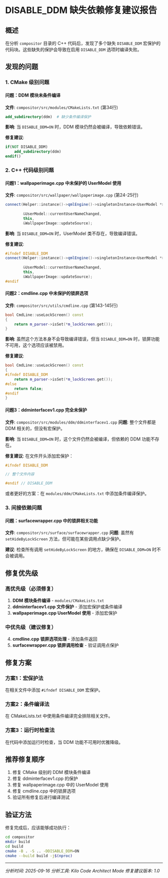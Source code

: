 # DISABLE_DDM 缺失依赖修复建议报告

## 概述

在分析 `compositor` 目录的 C++ 代码后，发现了多个缺失 `DISABLE_DDM` 宏保护的代码块。这些缺失的保护会导致在启用 `DISABLE_DDM` 选项时编译失败。

## 发现的问题

### 1. CMake 级别问题

#### 问题：DDM 模块未条件编译
**文件**: `compositor/src/modules/CMakeLists.txt` (第34行)
```cmake
add_subdirectory(ddm)  # 缺少条件编译保护
```

**影响**: 当 `DISABLE_DDM=ON` 时，DDM 模块仍然会被编译，导致依赖错误。

**修复建议**:
```cmake
if(NOT DISABLE_DDM)
    add_subdirectory(ddm)
endif()
```

### 2. C++ 代码级别问题

#### 问题1：wallpaperimage.cpp 中未保护的 UserModel 使用
**文件**: `compositor/src/wallpaper/wallpaperimage.cpp` (第24-25行)
```cpp
connect(Helper::instance()->qmlEngine()->singletonInstance<UserModel *>("Treeland",
                                                                        "UserModel"),
        &UserModel::currentUserNameChanged,
        this,
        &WallpaperImage::updateSource);
```

**影响**: 当 `DISABLE_DDM=ON` 时，UserModel 类不存在，导致编译错误。

**修复建议**:
```cpp
#ifndef DISABLE_DDM
connect(Helper::instance()->qmlEngine()->singletonInstance<UserModel *>("Treeland",
                                                                        "UserModel"),
        &UserModel::currentUserNameChanged,
        this,
        &WallpaperImage::updateSource);
#endif
```

#### 问题2：cmdline.cpp 中未保护的锁屏选项
**文件**: `compositor/src/utils/cmdline.cpp` (第143-145行)
```cpp
bool CmdLine::useLockScreen() const
{
    return m_parser->isSet(*m_lockScreen.get());
}
```

**影响**: 虽然这个方法本身不会导致编译错误，但当 `DISABLE_DDM=ON` 时，锁屏功能不可用，这个选项应该被禁用。

**修复建议**:
```cpp
bool CmdLine::useLockScreen() const
{
#ifndef DISABLE_DDM
    return m_parser->isSet(*m_lockScreen.get());
#else
    return false;
#endif
}
```

#### 问题3：ddminterfacev1.cpp 完全未保护
**文件**: `compositor/src/modules/ddm/ddminterfacev1.cpp`
**问题**: 整个文件都是 DDM 相关的，但没有宏保护。

**影响**: 当 `DISABLE_DDM=ON` 时，这个文件仍然会被编译，但依赖的 DDM 功能不存在。

**修复建议**: 在文件开头添加宏保护：
```cpp
#ifndef DISABLE_DDM

// 整个文件内容

#endif // DISABLE_DDM
```

或者更好的方案：在 `modules/ddm/CMakeLists.txt` 中添加条件编译保护。

### 3. 间接依赖问题

#### 问题：surfacewrapper.cpp 中的锁屏相关功能
**文件**: `compositor/src/surface/surfacewrapper.cpp`
**问题**: 虽然有 `setHideByLockScreen` 方法，但可能在某些调用点缺少保护。

**建议**: 检查所有调用 `setHideByLockScreen` 的地方，确保在 `DISABLE_DDM=ON` 时不会被调用。

## 修复优先级

### 高优先级（必须修复）
1. **DDM 模块条件编译** - `modules/CMakeLists.txt`
2. **ddminterfacev1.cpp 文件保护** - 添加宏保护或条件编译
3. **wallpaperimage.cpp UserModel 使用** - 添加宏保护

### 中优先级（建议修复）
4. **cmdline.cpp 锁屏选项处理** - 添加条件返回
5. **surfacewrapper.cpp 锁屏调用检查** - 验证调用点保护

## 修复方案

### 方案1：宏保护法
在相关文件中添加 `#ifndef DISABLE_DDM` 宏保护。

### 方案2：条件编译法
在 CMakeLists.txt 中使用条件编译完全排除相关文件。

### 方案3：运行时检查法
在代码中添加运行时检查，当 DDM 功能不可用时优雅降级。

## 推荐修复顺序

1. 修复 CMake 级别的 DDM 模块条件编译
2. 修复 ddminterfacev1.cpp 的保护
3. 修复 wallpaperimage.cpp 中的 UserModel 使用
4. 修复 cmdline.cpp 中的锁屏选项
5. 验证所有修复后进行编译测试

## 验证方法

修复完成后，应该能够成功执行：
```bash
cd compositor
mkdir build
cd build
cmake -B . -S .. -DDISABLE_DDM=ON
cmake --build build -j$(nproc)
```

---
*分析时间: 2025-09-16*
*分析工具: Kilo Code Architect Mode*
*修复建议版本: 1.0*
